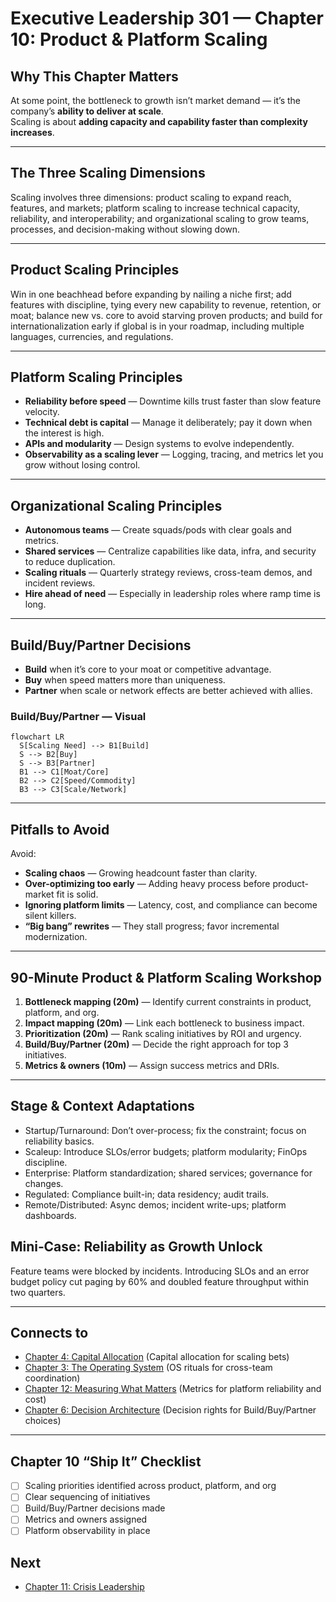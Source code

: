 # Executive Leadership 301 — Chapter 10: Product & Platform Scaling

## Why This Chapter Matters
At some point, the bottleneck to growth isn’t market demand — it’s the company’s **ability to deliver at scale**.  
Scaling is about **adding capacity and capability faster than complexity increases**.

---

## The Three Scaling Dimensions
Scaling involves three dimensions: product scaling to expand reach, features, and markets; platform scaling to increase technical capacity, reliability, and interoperability; and organizational scaling to grow teams, processes, and decision-making without slowing down.

---

## Product Scaling Principles
Win in one beachhead before expanding by nailing a niche first; add features with discipline, tying every new capability to revenue, retention, or moat; balance new vs. core to avoid starving proven products; and build for internationalization early if global is in your roadmap, including multiple languages, currencies, and regulations.

---

## Platform Scaling Principles
- **Reliability before speed** — Downtime kills trust faster than slow feature velocity.
- **Technical debt is capital** — Manage it deliberately; pay it down when the interest is high.
- **APIs and modularity** — Design systems to evolve independently.
- **Observability as a scaling lever** — Logging, tracing, and metrics let you grow without losing control.

---

## Organizational Scaling Principles
- **Autonomous teams** — Create squads/pods with clear goals and metrics.
- **Shared services** — Centralize capabilities like data, infra, and security to reduce duplication.
- **Scaling rituals** — Quarterly strategy reviews, cross-team demos, and incident reviews.
- **Hire ahead of need** — Especially in leadership roles where ramp time is long.

---

## Build/Buy/Partner Decisions
- **Build** when it’s core to your moat or competitive advantage.
- **Buy** when speed matters more than uniqueness.
- **Partner** when scale or network effects are better achieved with allies.

### Build/Buy/Partner — Visual
```mermaid
flowchart LR
  S[Scaling Need] --> B1[Build]
  S --> B2[Buy]
  S --> B3[Partner]
  B1 --> C1[Moat/Core]
  B2 --> C2[Speed/Commodity]
  B3 --> C3[Scale/Network]
```

---

## Pitfalls to Avoid
Avoid:
- **Scaling chaos** — Growing headcount faster than clarity.
- **Over-optimizing too early** — Adding heavy process before product-market fit is solid.
- **Ignoring platform limits** — Latency, cost, and compliance can become silent killers.
- **“Big bang” rewrites** — They stall progress; favor incremental modernization.

---

## 90-Minute Product & Platform Scaling Workshop
1. **Bottleneck mapping (20m)** — Identify current constraints in product, platform, and org.
2. **Impact mapping (20m)** — Link each bottleneck to business impact.
3. **Prioritization (20m)** — Rank scaling initiatives by ROI and urgency.
4. **Build/Buy/Partner (20m)** — Decide the right approach for top 3 initiatives.
5. **Metrics & owners (10m)** — Assign success metrics and DRIs.

---

## Stage & Context Adaptations
- Startup/Turnaround: Don’t over-process; fix the constraint; focus on reliability basics.
- Scaleup: Introduce SLOs/error budgets; platform modularity; FinOps discipline.
- Enterprise: Platform standardization; shared services; governance for changes.
- Regulated: Compliance built-in; data residency; audit trails.
- Remote/Distributed: Async demos; incident write-ups; platform dashboards.

## Mini‑Case: Reliability as Growth Unlock
Feature teams were blocked by incidents. Introducing SLOs and an error budget policy cut paging by 60% and doubled feature throughput within two quarters.

---

## Connects to
- [Chapter 4: Capital Allocation](executive_leadership_301_chapter_4.md) (Capital allocation for scaling bets)
- [Chapter 3: The Operating System](executive_leadership_301_chapter_3.md) (OS rituals for cross-team coordination)
- [Chapter 12: Measuring What Matters](executive_leadership_301_chapter_12.md) (Metrics for platform reliability and cost)
- [Chapter 6: Decision Architecture](executive_leadership_301_chapter_6.md) (Decision rights for Build/Buy/Partner choices)

---

## Chapter 10 “Ship It” Checklist
- [ ] Scaling priorities identified across product, platform, and org
- [ ] Clear sequencing of initiatives
- [ ] Build/Buy/Partner decisions made
- [ ] Metrics and owners assigned
- [ ] Platform observability in place

## Next
- [Chapter 11: Crisis Leadership](executive_leadership_301_chapter_11.md)
